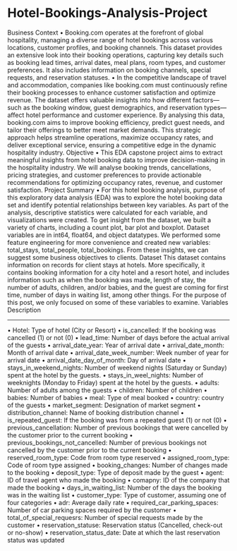 # Hotel-Bookings-Analysis-Project
Business Context
•	Booking.com operates at the forefront of global hospitality, managing a diverse range of hotel bookings across various locations, customer profiles, and booking channels. This dataset provides an extensive look into their booking operations, capturing key details such as booking lead times, arrival dates, meal plans, room types, and customer preferences. It also includes information on booking channels, special requests, and reservation statuses.
•	In the competitive landscape of travel and accommodation, companies like booking.com must continuously refine their booking processes to enhance customer satisfaction and optimize revenue. The dataset offers valuable insights into how different factors—such as the booking window, guest demographics, and reservation types—affect hotel performance and customer experience. By analysing this data, booking.com aims to improve booking efficiency, predict guest needs, and tailor their offerings to better meet market demands. This strategic approach helps streamline operations, maximize occupancy rates, and deliver exceptional service, ensuring a competitive edge in the dynamic hospitality industry.
Objective
•	This EDA capstone project aims to extract meaningful insights from hotel booking data to improve decision-making in the hospitality industry. We will analyse booking trends, cancellations, pricing strategies, and customer preferences to provide actionable recommendations for optimizing occupancy rates, revenue, and customer satisfaction. 
Project Summary
•	For this hotel booking analysis, purpose of this exploratory data analysis (EDA) was to explore the hotel booking data set and identify potential relationships between key variables. As part of the analysis, descriptive statistics were calculated for each variable, and visualizations were created. To get insight from the dataset, we built a variety of charts, including a count plot, bar plot and boxplot. Dataset variables are in int64, float64, and object datatypes. We performed some feature engineering for more convenience and created new variables: total_stays, total_people, total_bookings. From these insights, we can suggest some business objectives to clients.
Dataset
This dataset contains information on records for client stays at hotels. More specifically, it contains booking information for a city hotel and a resort hotel, and includes information such as when the booking was made, length of stay, the number of adults, children, and/or babies, and the guest are coming for first time, number of days in waiting list, among other things. For the purpose of this post, we only focused on some of these variables to examine.
Variables Description
________________________________________
•	Hotel: Type of hotel (City or Resort)
•	is_cancelled: If the booking was cancelled (1) or not (0)
•	lead_time: Number of days before the actual arrival of the guests
•	arrival_date_year: Year of arrival date
•	arrival_date_month: Month of arrival date
•	arrival_date_week_number: Week number of year for arrival date
•	arrival_date_day_of_month: Day of arrival date
•	stays_in_weekend_nights: Number of weekend nights (Saturday or Sunday) spent at the hotel by the guests.
•	stays_in_weel_nights: Number of weeknights (Monday to Friday) spent at the hotel by the guests.
•	adults: Number of adults among the guests
•	children: Number of children
•	babies: Number of babies
•	meal: Type of meal booked
•	country: country of the guests
•	market_segment: Designation of market segment
•	distribution_channel: Name of booking distribution channel
•	is_repeated_guest: If the booking was from a repeated guest (1) or not (0)
•	previous_cancellation: Number of previous bookings that were cancelled by the customer prior to the current booking
•	previous_bookings_not_cancelled: Number of previous bookings not cancelled by the customer prior to the current booking
•	reserved_room_type: Code from room type reserved
•	assigned_room_type: Code of room type assigned
•	booking_changes: Number of changes made to the booking
•	deposit_type: Type of deposit made by the guest
•	agent: ID of travel agent who made the booking
•	comapny: ID of the company that made the booking
•	days_in_waiting_list: Number of the days the booking was in the waiting list
•	customer_type: Type of customer, assuming one of four categories
•	adr: Average daily rate
•	required_car_parking_spaces: Number of car parking spaces required by the customer
•	total_of_special_requesrs: Number of special requests made by the customer
•	reservation_statuse: Reservation status (Cancelled, check-out or no-show)
•	reservation_status_date: Date at which the last reservation status was updated
